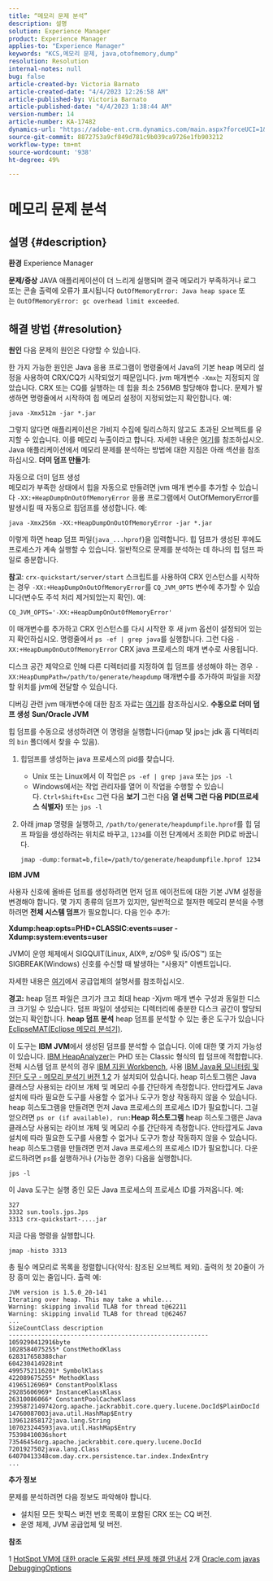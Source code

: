 ```yaml
---
title: “메모리 문제 분석”
description: 설명
solution: Experience Manager
product: Experience Manager
applies-to: "Experience Manager"
keywords: "KCS,메모리 문제, java,otofmemory,dump"
resolution: Resolution
internal-notes: null
bug: false
article-created-by: Victoria Barnato
article-created-date: "4/4/2023 12:26:58 AM"
article-published-by: Victoria Barnato
article-published-date: "4/4/2023 1:38:44 AM"
version-number: 14
article-number: KA-17482
dynamics-url: "https://adobe-ent.crm.dynamics.com/main.aspx?forceUCI=1&pagetype=entityrecord&etn=knowledgearticle&id=d0b79167-7fd2-ed11-a7c7-6045bd006d92"
source-git-commit: 8872753a9cf849d781c9b039ca9726e1fb903212
workflow-type: tm+mt
source-wordcount: '938'
ht-degree: 49%

---
```


# 메모리 문제 분석

## 설명 {#description}

<b>환경</b>
Experience Manager


<b>문제/증상</b>
JAVA 애플리케이션이 더 느리게 실행되며 결국 메모리가 부족하거나 로그 또는 콘솔 출력에 오류가 표시됩니다 `OutOfMemoryError: Java heap space` 또는 `OutOfMemoryError: gc overhead limit exceeded`.


## 해결 방법 {#resolution}

<b>원인</b>
다음 문제의 원인은 다양할 수 있습니다.

한 가지 가능한 원인은 Java 응용 프로그램이 명령줄에서 Java의 기본 heap 메모리 설정을 사용하여 CRX/CQ가 시작되었기 때문입니다. jvm 매개변수 `-Xmx`는 지정되지 않았습니다. CRX 또는 CQ를 실행하는 데 힙을 최소 256MB 할당해야 합니다. 문제가 발생하면 명령줄에서 시작하여 힙 메모리 설정이 지정되었는지 확인합니다. 예:


```
java -Xmx512m -jar *.jar
```


그렇지 않다면 애플리케이션은 가비지 수집에 릴리스하지 않고도 초과된 오브젝트를 유지할 수 있습니다. 이를 메모리 누출이라고 합니다. 자세한 내용은 [여기](https://docs.oracle.com/javase/7/docs/webnotes/tsg/TSG-VM/html/memleaks.html)를 참조하십시오. Java 애플리케이션에서 메모리 문제를 분석하는 방법에 대한 지침은 아래 섹션을 참조하십시오.
<b>더미 덤프 만들기:</b>

자동으로 더미 덤프 생성<br>
메모리가 부족한 상태에서 힙을 자동으로 만들려면 jvm 매개 변수를 추가할 수 있습니다 `-XX:+HeapDumpOnOutOfMemoryError` 응용 프로그램에서 OutOfMemoryError를 발생시킬 때 자동으로 힙덤프를 생성합니다. 예:


```
java -Xmx256m -XX:+HeapDumpOnOutOfMemoryError -jar *.jar
```


이렇게 하면 heap 덤프 파일(`java_...hprof`)을 입력합니다. 힙 덤프가 생성된 후에도 프로세스가 계속 실행할 수 있습니다. 일반적으로 문제를 분석하는 데 하나의 힙 덤프 파일로 충분합니다.

<b>참고</b>: `crx-quickstart/server/start` 스크립트를 사용하여 CRX 인스턴스를 시작하는 경우 `-XX:+HeapDumpOnOutOfMemoryError`를 `CQ_JVM_OPTS` 변수에 추가할 수 있습니다(변수도 주석 처리 제거되었는지 확인). 예:


```
CQ_JVM_OPTS='-XX:+HeapDumpOnOutOfMemoryError'
```


이 매개변수를 추가하고 CRX 인스턴스를 다시 시작한 후 새 jvm 옵션이 설정되어 있는지 확인하십시오. 명령줄에서 `ps -ef | grep java`를 실행합니다. 그런 다음 `-XX:+HeapDumpOnOutOfMemoryError` CRX java 프로세스의 매개 변수로 사용됩니다.

디스크 공간 제약으로 인해 다른 디렉터리를 지정하여 힙 덤프를 생성해야 하는 경우 `-XX:HeapDumpPath=/path/to/generate/heapdump` 매개변수를 추가하여 파일을 저장할 위치를 jvm에 전달할 수 있습니다.

디버깅 관련 jvm 매개변수에 대한 참조 자료는 [여기](https://www.oracle.com/java/technologies/javase/vmoptions-jsp.html#DebuggingOptions)를 참조하십시오.
<b>수동으로 더미 덤프 생성</b>
<b>Sun/Oracle JVM</b>

힙 덤프를 수동으로 생성하려면 이 명령을 실행합니다(jmap 및 jps는 jdk 홈 디렉터리의 `bin` 폴더에서 찾을 수 있음).

1. 힙덤프를 생성하는 java 프로세스의 pid를 찾습니다.
   - Unix 또는 Linux에서 이 작업은 `ps -ef | grep java` 또는 `jps -l`
   - Windows에서는 작업 관리자를 열어 이 작업을 수행할 수 있습니다. `Ctrl+Shift+Esc` 그런 다음 <b>보기</b> 그런 다음 <b>열 선택 </b><b>그런 다음</b> <b>PID(프로세스 식별자)</b> 또는 `jps -l`
2. 아래 jmap 명령을 실행하고, `/path/to/generate/heapdumpfile.hprof`를 힙 덤프 파일을 생성하려는 위치로 바꾸고, `1234`를 이전 단계에서 조회한 PID로 바꿉니다.

   ```
   jmap -dump:format=b,file=/path/to/generate/heapdumpfile.hprof 1234
   ```


<b>IBM JVM</b>

사용자 신호에 올바른 덤프를 생성하려면 먼저 덤프 에이전트에 대한 기본 JVM 설정을 변경해야 합니다. 몇 가지 종류의 덤프가 있지만, 일반적으로 철저한 메모리 분석을 수행하려면 <b>전체 시스템 덤프</b>가 필요합니다. 다음 인수 추가:

<b>Xdump:heap:opts=PHD+CLASSIC:events=user -Xdump:system:events=user</b>

JVM이 운영 체제에서 SIGQUIT(Linux, AIX®, z/OS® 및 i5/OS™) 또는 SIGBREAK(Windows) 신호를 수신할 때 발생하는 &quot;사용자&quot; 이벤트입니다.

자세한 내용은 [여기](https://www.ibm.com/support/pages/node/159631)에서 공급업체의 설명서를 참조하십시오.

<b>경고:</b> heap 덤프 파일은 크기가 크고 최대 heap -Xjvm 매개 변수 구성과 동일한 디스크 크기일 수 있습니다. 덤프 파일이 생성되는 디렉터리에 충분한 디스크 공간이 할당되었는지 확인합니다.
<b>heap 덤프 분석</b>
heap 덤프를 분석할 수 있는 좋은 도구가 있습니다 [EclipseMAT(Eclipse 메모리 분석기)](https://www.eclipse.org/mat/).

이 도구는 <b>IBM JVM</b>에서 생성된 덤프를 분석할 수 없습니다. 이에 대한 몇 가지 가능성이 있습니다. [IBM HeapAnalyzer](https://www.ibm.com/support/pages/ibm-heapanalyzer)는 PHD 또는 Classic 형식의 힙 덤프에 적합합니다.
<br>전체 시스템 덤프 분석의 경우 [IBM 지원 Workbench](https://www.ibm.com/support/pages/node/718131), 사용 [IBM Java용 모니터링 및 진단 도구 - 메모리 분석기 버전 1.2](https://www.ibm.com/docs/en/sdk-java-technology/8?topic=SSYKE2_8.0.0/com.ibm.java.80.doc/diag/tools/tool_memoryanalyzer.htm) 가 설치되어 있습니다. heap 히스토그램은 Java 클래스당 사용되는 라이브 개체 및 메모리 수를 간단하게 측정합니다. 안타깝게도 Java 설치에 따라 필요한 도구를 사용할 수 없거나 도구가 항상 작동하지 않을 수 있습니다. heap 히스토그램을 만들려면 먼저 Java 프로세스의 프로세스 ID가 필요합니다. 그걸 얻으려면 `ps or (if available), run:`<b>Heap 히스토그램</b>
heap 히스토그램은 Java 클래스당 사용되는 라이브 개체 및 메모리 수를 간단하게 측정합니다. 안타깝게도 Java 설치에 따라 필요한 도구를 사용할 수 없거나 도구가 항상 작동하지 않을 수 있습니다. heap 히스토그램을 만들려면 먼저 Java 프로세스의 프로세스 ID가 필요합니다. 다운로드하려면 `ps`를 실행하거나 (가능한 경우) 다음을 실행합니다.


```
jps -l
```


이 Java 도구는 실행 중인 모든 Java 프로세스의 프로세스 ID를 가져옵니다. 예:


```
327 
3332 sun.tools.jps.Jps
3313 crx-quickstart-....jar
```


지금 다음 명령을 실행합니다.


```
jmap -histo 3313
```


총 필수 메모리로 목록을 정렬합니다(약식: 참조된 오브젝트 제외). 출력의 첫 20줄이 가장 흥미 있는 줄입니다. 출력 예:


```
JVM version is 1.5.0_20-141
Iterating over heap. This may take a while...
Warning: skipping invalid TLAB for thread t@62211
Warning: skipping invalid TLAB for thread t@62467
...
SizeCountClass description
-------------------------------------------------------
1059290412916byte
1028584075255* ConstMethodKlass
628317658388char
604230414928int
4995752116201* SymbolKlass
422089675255* MethodKlass
41965126969* ConstantPoolKlass
29285606969* InstanceKlassKlass
26310086066* ConstantPoolCacheKlass
2395872149742org.apache.jackrabbit.core.query.lucene.DocId$PlainDocId
14760087003java.util.HashMap$Entry
139612858172java.lang.String
107023244593java.util.HashMap$Entry
75398410036short
73546454org.apache.jackrabbit.core.query.lucene.DocId
7201927502java.lang.Class
64070413348com.day.crx.persistence.tar.index.IndexEntry
...
```


<b>추가 정보</b>

문제를 분석하려면 다음 정보도 파악해야 합니다.

- 설치된 모든 핫픽스 버전 번호 목록이 포함된 CRX 또는 CQ 버전.
- 운영 체제, JVM 공급업체 및 버전.


<b>참조</b>

1 [HotSpot VM에 대한 oracle 도움말 센터 문제 해결 안내서](https://docs.oracle.com/javase/7/docs/webnotes/tsg/TSG-VM/html/memleaks.html)
2개 [Oracle.com javas DebuggingOptions](https://www.oracle.com/java/technologies/javase/vmoptions-jsp.html#DebuggingOptions)
